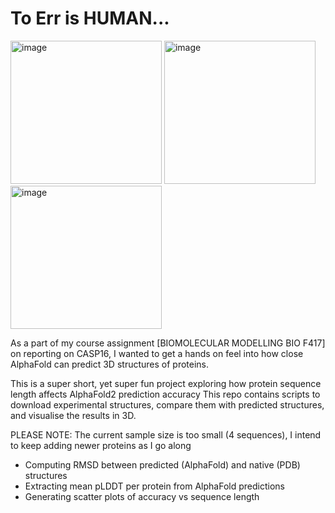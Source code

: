 # To Err is HUMAN...

<img width="242" height="229" alt="image" src="https://github.com/user-attachments/assets/bb777d8d-f286-49e7-87ae-05e76c592881" />
<img width="242" height="229" alt="image" src="https://github.com/user-attachments/assets/087b8c92-2c41-484e-a1b1-cebcb173324a" />
<img width="242" height="229" alt="image" src="https://github.com/user-attachments/assets/bed171d5-777e-4711-a93e-e8069f9a80b3" />



As a part of my course assignment [BIOMOLECULAR MODELLING BIO F417] on reporting on CASP16, I wanted to get a hands on feel into how close AlphaFold can predict 3D structures of proteins.

This is a super short, yet super fun project exploring how protein sequence length affects AlphaFold2 prediction accuracy
This repo contains scripts to download experimental structures, compare them with predicted structures, and visualise the results in 3D.

PLEASE NOTE: The current sample size is too small (4 sequences), I intend to keep adding newer proteins as I go along

- Computing RMSD between predicted (AlphaFold) and native (PDB) structures
- Extracting mean pLDDT per protein from AlphaFold predictions
- Generating scatter plots of accuracy vs sequence length 
